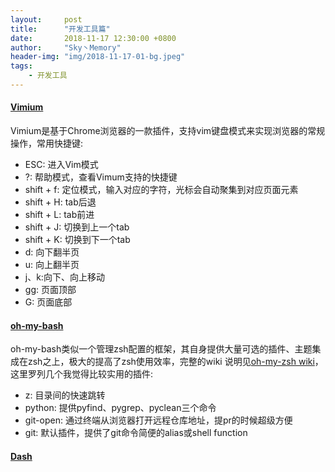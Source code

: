 ```yaml
---
layout:     post
title:      "开发工具篇"
date:       2018-11-17 12:30:00 +0800
author:     "Sky丶Memory"
header-img: "img/2018-11-17-01-bg.jpeg"
tags:
    - 开发工具
---
```


#### [Vimium](https://chrome.google.com/webstore/detail/vimium/dbepggeogbaibhgnhhndojpepiihcmeb)

Vimium是基于Chrome浏览器的一款插件，支持vim键盘模式来实现浏览器的常规操作，常用快捷键:

- ESC: 进入Vim模式
- ?: 帮助模式，查看Vimum支持的快捷键
- shift + f: 定位模式，输入对应的字符，光标会自动聚集到对应页面元素
- shift + H: tab后退
- shift + L: tab前进
- shift + J: 切换到上一个tab
- shift + K: 切换到下一个tab
- d: 向下翻半页
- u: 向上翻半页
- j、k:向下、向上移动
- gg: 页面顶部
- G: 页面底部

#### [oh-my-bash](https://github.com/robbyrussell/oh-my-zsh)

oh-my-bash类似一个管理zsh配置的框架，其自身提供大量可选的插件、主题集成在zsh之上，极大的提高了zsh使用效率，完整的wiki
说明见[oh-my-zsh wiki](https://github.com/robbyrussell/oh-my-zsh/wiki)，这里罗列几个我觉得比较实用的插件:

- z: 目录间的快速跳转
- python: 提供pyfind、pygrep、pyclean三个命令
- git-open: 通过终端从浏览器打开远程仓库地址，提pr的时候超级方便
- git: 默认插件，提供了git命令简便的alias或shell function


#### [Dash](https://kapeli.com/dash)